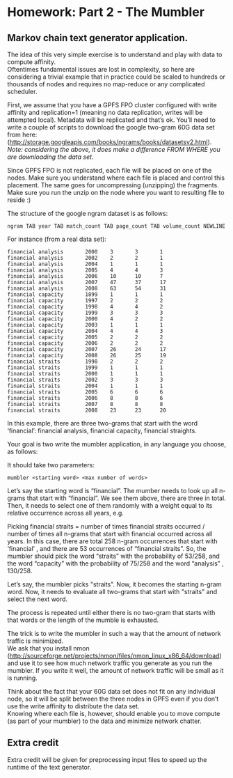 # Homework: Part 2 - The Mumbler 

## Markov chain text generator application.  

The idea of this very simple exercise is to understand and play with data to compute affinity.  
Oftentimes fundamental issues are lost in complexity, so here are considering a trivial example that in 
practice could be scaled to hundreds or thousands of nodes and requires no map-reduce or any 
complicated scheduler.

First, we assume that you have a GPFS FPO cluster configured with write affinity and replication=1 
(meaning no data replication, writes will be attempted local).  Metadata will be replicated and that’s ok.
You’ll need to write a couple of scripts to download the google two-gram 60G data set from here:
(http://storage.googleapis.com/books/ngrams/books/datasetsv2.html).
_Note: considering the above, it does make a difference FROM WHERE you are downloading the data set._

Since GPFS FPO is not replicated, each file will be placed on one of the nodes.  Make sure you 
understand where each file is placed and control this placement.  The same goes for uncompressing 
(unzipping) the fragments.  Make sure you run the unzip on the node where you want to resulting file to 
reside :)

The structure of the google ngram dataset is as follows:

    ngram TAB year TAB match_count TAB page_count TAB volume_count NEWLINE

For instance (from a real data set):

    financial analysis       2000    3       3       1
    financial analysis       2002    2       2       1
    financial analysis       2004    1       1       1
    financial analysis       2005    4       4       3
    financial analysis       2006    10      10      7
    financial analysis       2007    47      37      17
    financial analysis       2008    63      54      31
    financial capacity       1899    1       1       1
    financial capacity       1997    2       2       2
    financial capacity       1998    4       4       2
    financial capacity       1999    3       3       3
    financial capacity       2000    4       2       2
    financial capacity       2003    1       1       1
    financial capacity       2004    4       4       3
    financial capacity       2005    2       2       2
    financial capacity       2006    2       2       2
    financial capacity       2007    26      24      17
    financial capacity       2008    26      25      19
    financial straits        1998    2       2       2
    financial straits        1999    1       1       1
    financial straits        2000    1       1       1
    financial straits        2002    3       3       3
    financial straits        2004    1       1       1
    financial straits        2005    6       6       6
    financial straits        2006    8       8       6
    financial straits        2007    8       8       8
    financial straits        2008    23      23      20


In this example, there are three two-grams that start with the word ‘financial’: financial analysis, 
financial capacity, financial straights.

Your goal is two write the mumbler application, in any language you choose, as follows:

It should take two parameters:

    mumbler <starting word> <max number of words>

Let’s say the starting word is “financial”.  The mumber needs to look up all n-grams that start with 
“financial”.  We see them above, there are three in total.  Then, it needs to select one of them randomly 
with a weight equal to its relative occurrence across all years, e.g.

Picking financial straits = number of times financial straits occurred / number of times all n-grams that 
start with financial occurred across all years.  In this case, there are total 258 n-gram occurrences that 
start with ‘financial’ , and there are 53 occurrences of “financial straits”.  So, the mumbler should pick 
the word “straits” with the probability of 53/258, and the word “capacity” with the probability of 75/258 
and the word “analysis” , 130/258.

Let’s say, the mumbler picks "straits".  Now, it becomes the starting n-gram word.  Now, it needs to 
evaluate all two-grams that start with "straits" and select the next word.

The process is repeated until either there is no two-gram that starts with that words or the length of the 
mumble is exhausted.

The trick is to write the mumbler in such a way that the amount of network traffic is minimized.  
We ask that you install nmon (http://sourceforge.net/projects/nmon/files/nmon_linux_x86_64/download)
and use it to see how much network traffic you generate as you run the mumbler.  If you write it well, the 
amount of network traffic will be small as it is running.

Think about the fact that your 60G data set does not fit on any individual node, so it will be split 
between the three nodes in GPFS even if you don’t use the write affinity to distribute the data set.  
Knowing where each file is, however, should enable you to move compute (as part of your mumbler) to 
the data and minimize network chatter.

## Extra credit

Extra credit will be given for preprocessing input files to speed up the runtime of the text generator.
